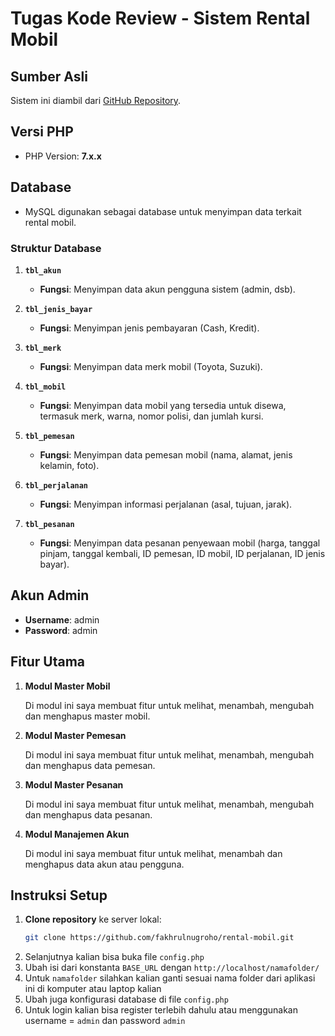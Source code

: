 # Tugas Kode Review - Sistem Rental Mobil

## Sumber Asli
Sistem ini diambil dari [GitHub Repository](https://github.com/fakhrulnugroho/rental-mobil).

## Versi PHP
- PHP Version: **7.x.x**

## Database
- MySQL digunakan sebagai database untuk menyimpan data terkait rental mobil.

### Struktur Database
1. **`tbl_akun`**
   - **Fungsi**: Menyimpan data akun pengguna sistem (admin, dsb).

2. **`tbl_jenis_bayar`**
   - **Fungsi**: Menyimpan jenis pembayaran (Cash, Kredit).

3. **`tbl_merk`**
   - **Fungsi**: Menyimpan data merk mobil (Toyota, Suzuki).

4. **`tbl_mobil`**
   - **Fungsi**: Menyimpan data mobil yang tersedia untuk disewa, termasuk merk, warna, nomor polisi, dan jumlah kursi.

5. **`tbl_pemesan`**
   - **Fungsi**: Menyimpan data pemesan mobil (nama, alamat, jenis kelamin, foto).

6. **`tbl_perjalanan`**
   - **Fungsi**: Menyimpan informasi perjalanan (asal, tujuan, jarak).

7. **`tbl_pesanan`**
   - **Fungsi**: Menyimpan data pesanan penyewaan mobil (harga, tanggal pinjam, tanggal kembali, ID pemesan, ID mobil, ID perjalanan, ID jenis bayar).

## Akun Admin
- **Username**: admin
- **Password**: admin

## Fitur Utama
1. **Modul Master Mobil**
   
   Di modul ini saya membuat fitur untuk melihat, menambah, mengubah dan menghapus master mobil.
   
2. **Modul Master Pemesan**
   
   Di modul ini saya membuat fitur untuk melihat, menambah, mengubah dan menghapus data pemesan.
   
3. **Modul Master Pesanan**

   Di modul ini saya membuat fitur untuk melihat, menambah, mengubah dan menghapus data pesanan.
   
4. **Modul Manajemen Akun**

   Di modul ini saya membuat fitur untuk melihat, menambah dan menghapus data akun atau pengguna.

## Instruksi Setup
1. **Clone repository** ke server lokal:
   ```bash
   git clone https://github.com/fakhrulnugroho/rental-mobil.git
2. Selanjutnya kalian bisa buka file `config.php` 
3. Ubah isi dari konstanta `BASE_URL` dengan `http://localhost/namafolder/`
4. Untuk `namafolder` silahkan kalian ganti sesuai nama folder dari aplikasi ini di komputer atau laptop kalian
5. Ubah juga konfigurasi database di file `config.php` 
6. Untuk login kalian bisa register terlebih dahulu atau menggunakan username = `admin` dan password `admin`

